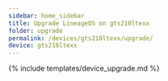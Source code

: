 ```yaml
---
sidebar: home_sidebar
title: Upgrade LineageOS on gts210ltexx
folder: upgrade
permalink: /devices/gts210ltexx/upgrade/
device: gts210ltexx
---
```

{% include templates/device_upgrade.md %}
